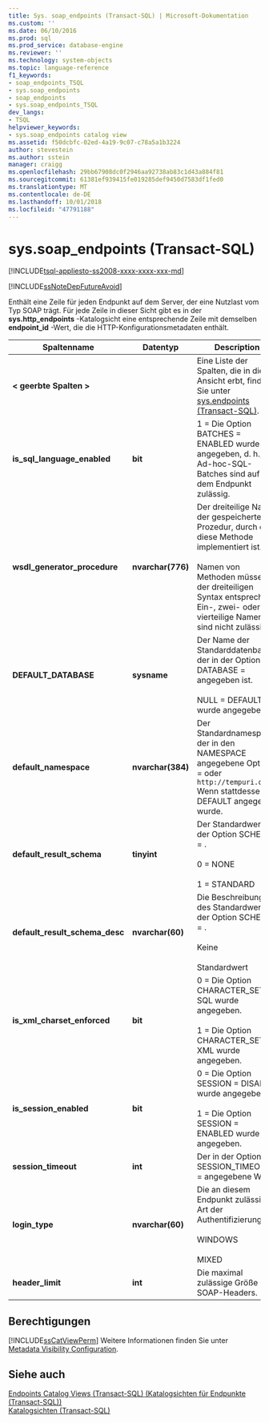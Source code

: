 ```yaml
---
title: Sys. soap_endpoints (Transact-SQL) | Microsoft-Dokumentation
ms.custom: ''
ms.date: 06/10/2016
ms.prod: sql
ms.prod_service: database-engine
ms.reviewer: ''
ms.technology: system-objects
ms.topic: language-reference
f1_keywords:
- soap_endpoints_TSQL
- sys.soap_endpoints
- soap_endpoints
- sys.soap_endpoints_TSQL
dev_langs:
- TSQL
helpviewer_keywords:
- sys.soap_endpoints catalog view
ms.assetid: f50dcbfc-02ed-4a19-9c07-c78a5a1b3224
author: stevestein
ms.author: sstein
manager: craigg
ms.openlocfilehash: 29bb67908dc0f2946aa92738ab83c1d43a884f81
ms.sourcegitcommit: 61381ef939415fe019285def9450d7583df1fed0
ms.translationtype: MT
ms.contentlocale: de-DE
ms.lasthandoff: 10/01/2018
ms.locfileid: "47791188"
---
```

# <a name="syssoapendpoints-transact-sql"></a>sys.soap_endpoints (Transact-SQL)
[!INCLUDE[tsql-appliesto-ss2008-xxxx-xxxx-xxx-md](../../includes/tsql-appliesto-ss2008-xxxx-xxxx-xxx-md.md)]

  [!INCLUDE[ssNoteDepFutureAvoid](../../includes/ssnotedepfutureavoid-md.md)]  
  
 Enthält eine Zeile für jeden Endpunkt auf dem Server, der eine Nutzlast vom Typ SOAP trägt. Für jede Zeile in dieser Sicht gibt es in der **sys.http_endpoints** -Katalogsicht eine entsprechende Zeile mit demselben **endpoint_id** -Wert, die die HTTP-Konfigurationsmetadaten enthält.  
  
 
|Spaltenname|Datentyp|Description|  
|-----------------|---------------|-----------------|  
|**< geerbte Spalten >**||Eine Liste der Spalten, die in dieser Ansicht erbt, finden Sie unter [sys.endpoints &#40;Transact-SQL&#41;](../../relational-databases/system-catalog-views/sys-endpoints-transact-sql.md).|  
|**is_sql_language_enabled**|**bit**|1 = Die Option BATCHES = ENABLED wurde angegeben, d. h., Ad-hoc-SQL-Batches sind auf dem Endpunkt zulässig.|  
|**wsdl_generator_procedure**|**nvarchar(776)**|Der dreiteilige Name der gespeicherten Prozedur, durch die diese Methode implementiert ist.<br /><br /> Namen von Methoden müssen der dreiteiligen Syntax entsprechen. Ein-, zwei- oder vierteilige Namen sind nicht zulässig.|  
|**DEFAULT_DATABASE**|**sysname**|Der Name der Standarddatenbank, der in der Option DATABASE = angegeben ist.<br /><br /> NULL = DEFAULT wurde angegeben.|  
|**default_namespace**|**nvarchar(384)**|Der Standardnamespace, der in den NAMESPACE angegebene Option = oder `http://tempuri.org` Wenn stattdessen DEFAULT angegeben wurde.|  
|**default_result_schema**|**tinyint**|Der Standardwert der Option SCHEMA = .<br /><br /> 0 = NONE<br /><br /> 1 = STANDARD|  
|**default_result_schema_desc**|**nvarchar(60)**|Die Beschreibung des Standardwerts der Option SCHEMA = .<br /><br /> Keine<br /><br /> Standardwert|  
|**is_xml_charset_enforced**|**bit**|0 = Die Option CHARACTER_SET = SQL wurde angegeben.<br /><br /> 1 = Die Option CHARACTER_SET = XML wurde angegeben.|  
|**is_session_enabled**|**bit**|0 = Die Option SESSION = DISABLE wurde angegeben.<br /><br /> 1 = Die Option SESSION = ENABLED wurde angegeben.|  
|**session_timeout**|**int**|Der in der Option SESSION_TIMEOUT = angegebene Wert.|  
|**login_type**|**nvarchar(60)**|Die an diesem Endpunkt zulässige Art der Authentifizierung.<br /><br /> WINDOWS<br /><br /> MIXED|  
|**header_limit**|**int**|Die maximal zulässige Größe des SOAP-Headers.|  
  
## <a name="permissions"></a>Berechtigungen  
 [!INCLUDE[ssCatViewPerm](../../includes/sscatviewperm-md.md)] Weitere Informationen finden Sie unter [Metadata Visibility Configuration](../../relational-databases/security/metadata-visibility-configuration.md).  
  
## <a name="see-also"></a>Siehe auch  
 [Endpoints Catalog Views &#40;Transact-SQL&#41; (Katalogsichten für Endpunkte &#40;Transact-SQL&#41;)](../../relational-databases/system-catalog-views/endpoints-catalog-views-transact-sql.md)   
 [Katalogsichten &#40;Transact-SQL&#41;](../../relational-databases/system-catalog-views/catalog-views-transact-sql.md)  
  
  
